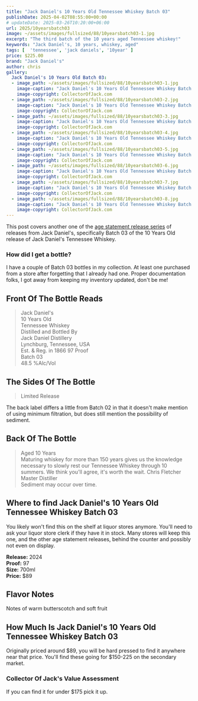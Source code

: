 ```yaml
---
title: "Jack Daniel's 10 Years Old Tennessee Whiskey Batch 03"
publishDate: 2025-04-02T08:55:00+00:00
# updateDate: 2025-03-26T10:20:00+06:00
url: 2025/10yearsbatch03
image: ~/assets/images/fullsized/88/10yearsbatch03-1.jpg
excerpt: "The third batch of the 10 years aged Tennessee whiskey!"
keywords: "Jack Daniel's, 10 years, whiskey, aged"
tags: [  'tennessee', 'jack daniels', '10year' ]
price: $225.00
brand: "Jack Daniel's"
author: chris
gallery:
  Jack Daniel's 10 Years Old Batch 03:
  - image_path: ~/assets/images/fullsized/88/10yearsbatch03-1.jpg
    image-caption: "Jack Daniel's 10 Years Old Tennessee Whiskey Batch 03"
    image-copyright: CollectorOfJack.com
  - image_path: ~/assets/images/fullsized/88/10yearsbatch03-2.jpg
    image-caption: "Jack Daniel's 10 Years Old Tennessee Whiskey Batch 03"
    image-copyright: CollectorOfJack.com
  - image_path: ~/assets/images/fullsized/88/10yearsbatch03-3.jpg
    image-caption: "Jack Daniel's 10 Years Old Tennessee Whiskey Batch 03"
    image-copyright: CollectorOfJack.com
  - image_path: ~/assets/images/fullsized/88/10yearsbatch03-4.jpg
    image-caption: "Jack Daniel's 10 Years Old Tennessee Whiskey Batch 03"
    image-copyright: CollectorOfJack.com
  - image_path: ~/assets/images/fullsized/88/10yearsbatch03-5.jpg
    image-caption: "Jack Daniel's 10 Years Old Tennessee Whiskey Batch 03"
    image-copyright: CollectorOfJack.com
  - image_path: ~/assets/images/fullsized/88/10yearsbatch03-6.jpg
    image-caption: "Jack Daniel's 10 Years Old Tennessee Whiskey Batch 03"
    image-copyright: CollectorOfJack.com
  - image_path: ~/assets/images/fullsized/88/10yearsbatch03-7.jpg
    image-caption: "Jack Daniel's 10 Years Old Tennessee Whiskey Batch 03"
    image-copyright: CollectorOfJack.com
  - image_path: ~/assets/images/fullsized/88/10yearsbatch03-8.jpg
    image-caption: "Jack Daniel's 10 Years Old Tennessee Whiskey Batch 03"
    image-copyright: CollectorOfJack.com
---
```

This post covers another one of the [age statement release series](/series/aged-releases) of releases from Jack Daniel's, specifically Batch 03 of the 10 Years Old release of Jack Daniel's Tennessee Whiskey.


### How did I get a bottle?
I have a couple of Batch 03 bottles in my collection. At least one purchased from a store after forgetting that I already had one. Proper documentation folks, I got away from keeping my inventory updated, don't be me!

## Front Of The Bottle Reads
> Jack Daniel's  
> 10 Years Old  
> Tennessee Whiskey   
> Distilled and Bottled By    
> Jack Daniel Distillery  
> Lynchburg, Tennessee, USA  
> Est. & Reg. in 1866
> 97 Proof  
> Batch 03  
> 48.5 %Alc/Vol  

## The Sides Of The Bottle
> Limited Release   

The back label differs a little from Batch 02 in that it doesn't make mention of using minimum filtration, but does still mention the possibility of sediment.
## Back Of The Bottle
> Aged 10 Years  
> Maturing whiskey for more than 150 years gives us the knowledge necessary to slowly rest our Tennessee Whiskey through 10 summers. We think you'll agree, it's worth the wait.
> Chris Fletcher Master Distiller  
> Sediment may occur over time.

## Where to find Jack Daniel's 10 Years Old Tennessee Whiskey Batch 03
You likely won't find this on the shelf at liquor stores anymore. You'll need to ask your liquor store clerk if they have it in stock. Many stores will keep this one, and the other age statement releases, behind the counter and possibly not even on display. 

**Release:** 2024  
**Proof:** 97  
**Size:** 700ml  
**Price:** $89  

## Flavor Notes
Notes of warm butterscotch and soft fruit

## How Much Is Jack Daniel's 10 Years Old Tennessee Whiskey Batch 03
Originally priced around $89, you will be hard pressed to find it anywhere near that price. You'll find these going for $150-225 on the secondary market.
 
### Collector Of Jack's Value Assessment
If you can find it for under $175 pick it up.
